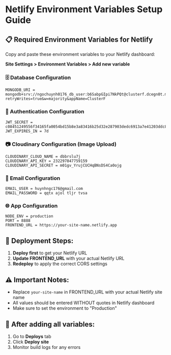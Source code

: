 # Netlify Environment Variables Setup Guide

## 📋 Required Environment Variables for Netlify

Copy and paste these environment variables to your Netlify dashboard:

**Site Settings > Environment Variables > Add new variable**

### 🗄️ Database Configuration
```
MONGODB_URI = mongodb+srv://ngochuynh0176_db_user:b6SabpGIpi7NkPQt@clusterf.dcegn0t.mongodb.net/empathy?retryWrites=true&w=majority&appName=ClusterF
```

### 🔐 Authentication Configuration  
```
JWT_SECRET = c08451249556f34165fa0054bd15b8e3a83416b25d32e287903dedc6913a7e41203ddc83f795441703ba7636aa383f94177ee369b72858a493c5677111c73bfb
JWT_EXPIRES_IN = 7d
```

### 📷 Cloudinary Configuration (Image Upload)
```
CLOUDINARY_CLOUD_NAME = dbbrslu7j
CLOUDINARY_API_KEY = 232297847759159  
CLOUDINARY_API_SECRET = m01gv_YrujCUCHqBNsDS4Ca0ojg
```

### 📧 Email Configuration
```
EMAIL_USER = huynhngc176@gmail.com
EMAIL_PASSWORD = qqtx ajol tljr tvsa
```

### 🌐 App Configuration
```
NODE_ENV = production
PORT = 8888
FRONTEND_URL = https://your-site-name.netlify.app
```

## 🚀 Deployment Steps:

1. **Deploy first** to get your Netlify URL
2. **Update FRONTEND_URL** with your actual Netlify URL  
3. **Redeploy** to apply the correct CORS settings

## ⚠️ Important Notes:

- Replace `your-site-name` in FRONTEND_URL with your actual Netlify site name
- All values should be entered WITHOUT quotes in Netlify dashboard
- Make sure to set the environment to "Production"

## 🔧 After adding all variables:

1. Go to **Deploys** tab
2. Click **Deploy site** 
3. Monitor build logs for any errors